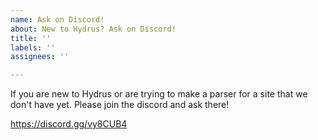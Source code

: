 ```yaml
---
name: Ask on Discord!
about: New to Hydrus? Ask on Discord!
title: ''
labels: ''
assignees: ''

---
```


If you are new to Hydrus or are trying to make a parser for a site that we don't have yet.
Please join the discord and ask there!

https://discord.gg/vy8CUB4

